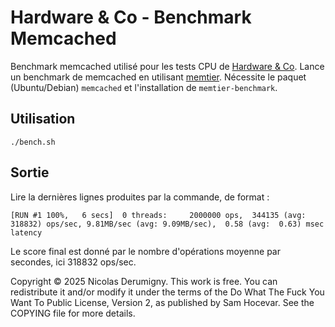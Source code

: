 Hardware & Co - Benchmark Memcached
===================================

Benchmark memcached utilisé pour les tests CPU de [Hardware & Co](https://hardwareand.co/). Lance un benchmark de memcached en utilisant [memtier](https://github.com/RedisLabs/memtier_benchmark). Nécessite le paquet (Ubuntu/Debian) `memcached` et l'installation de `memtier-benchmark`.

## Utilisation
`./bench.sh`

## Sortie
Lire la dernières lignes produites par la commande, de format :
```
[RUN #1 100%,   6 secs]  0 threads:     2000000 ops,  344135 (avg:  318832) ops/sec, 9.81MB/sec (avg: 9.09MB/sec),  0.58 (avg:  0.63) msec latency
``` 

Le score final est donné par le nombre d'opérations moyenne par secondes, ici 318832 ops/sec.

Copyright © 2025 Nicolas Derumigny.
This work is free. You can redistribute it and/or modify it under the
terms of the Do What The Fuck You Want To Public License, Version 2,
as published by Sam Hocevar. See the COPYING file for more details.

